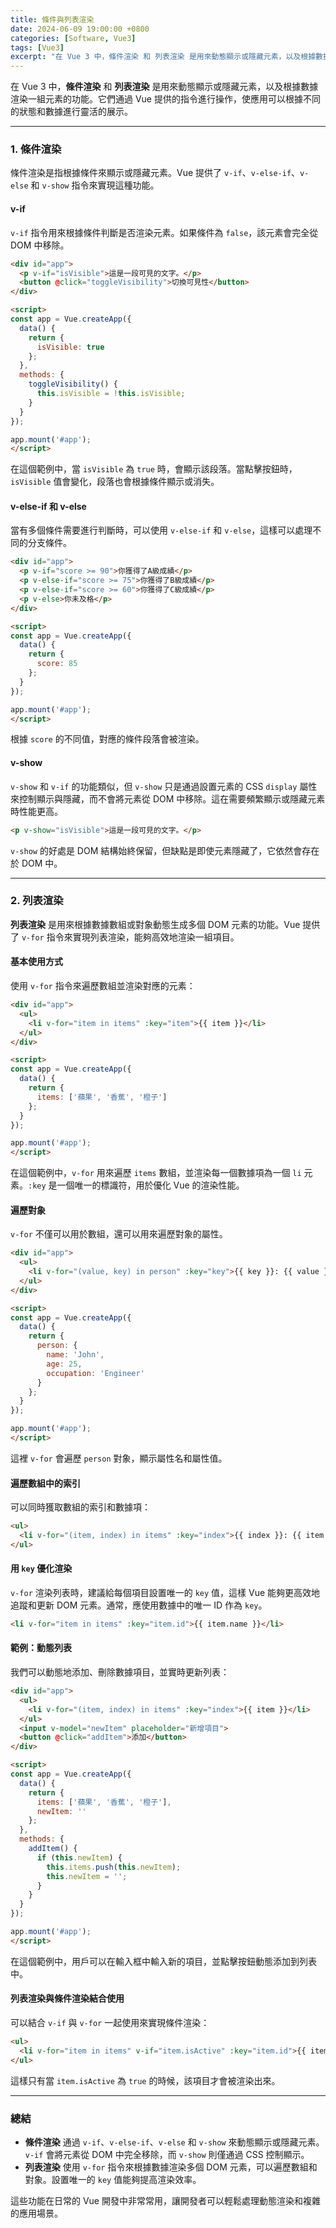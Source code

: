 ```yaml
---
title: 條件與列表渲染
date: 2024-06-09 19:00:00 +0800
categories: [Software, Vue3]
tags: [Vue3] 
excerpt: "在 Vue 3 中，條件渲染 和 列表渲染 是用來動態顯示或隱藏元素，以及根據數據渲染一組元素的功能。它們通過 Vue 提供的指令進行操作，使應用可以根據不同的狀態和數據進行靈活的展示"
---
```


在 Vue 3 中，**條件渲染** 和 **列表渲染** 是用來動態顯示或隱藏元素，以及根據數據渲染一組元素的功能。它們通過 Vue 提供的指令進行操作，使應用可以根據不同的狀態和數據進行靈活的展示。

---

### 1. **條件渲染**

條件渲染是指根據條件來顯示或隱藏元素。Vue 提供了 `v-if`、`v-else-if`、`v-else` 和 `v-show` 指令來實現這種功能。

#### **v-if**

`v-if` 指令用來根據條件判斷是否渲染元素。如果條件為 `false`，該元素會完全從 DOM 中移除。

```html
<div id="app">
  <p v-if="isVisible">這是一段可見的文字。</p>
  <button @click="toggleVisibility">切換可見性</button>
</div>

<script>
const app = Vue.createApp({
  data() {
    return {
      isVisible: true
    };
  },
  methods: {
    toggleVisibility() {
      this.isVisible = !this.isVisible;
    }
  }
});

app.mount('#app');
</script>
```
在這個範例中，當 `isVisible` 為 `true` 時，會顯示該段落。當點擊按鈕時，`isVisible` 值會變化，段落也會根據條件顯示或消失。

#### **v-else-if 和 v-else**

當有多個條件需要進行判斷時，可以使用 `v-else-if` 和 `v-else`，這樣可以處理不同的分支條件。

```html
<div id="app">
  <p v-if="score >= 90">你獲得了A級成績</p>
  <p v-else-if="score >= 75">你獲得了B級成績</p>
  <p v-else-if="score >= 60">你獲得了C級成績</p>
  <p v-else>你未及格</p>
</div>

<script>
const app = Vue.createApp({
  data() {
    return {
      score: 85
    };
  }
});

app.mount('#app');
</script>
```
根據 `score` 的不同值，對應的條件段落會被渲染。

#### **v-show**

`v-show` 和 `v-if` 的功能類似，但 `v-show` 只是通過設置元素的 CSS `display` 屬性來控制顯示與隱藏，而不會將元素從 DOM 中移除。這在需要頻繁顯示或隱藏元素時性能更高。

```html
<p v-show="isVisible">這是一段可見的文字。</p>
```
`v-show` 的好處是 DOM 結構始終保留，但缺點是即使元素隱藏了，它依然會存在於 DOM 中。

---

### 2. **列表渲染**

**列表渲染** 是用來根據數據數組或對象動態生成多個 DOM 元素的功能。Vue 提供了 `v-for` 指令來實現列表渲染，能夠高效地渲染一組項目。

#### **基本使用方式**

使用 `v-for` 指令來遍歷數組並渲染對應的元素：

```html
<div id="app">
  <ul>
    <li v-for="item in items" :key="item">{{ item }}</li>
  </ul>
</div>

<script>
const app = Vue.createApp({
  data() {
    return {
      items: ['蘋果', '香蕉', '橙子']
    };
  }
});

app.mount('#app');
</script>
```
在這個範例中，`v-for` 用來遍歷 `items` 數組，並渲染每一個數據項為一個 `li` 元素。`:key` 是一個唯一的標識符，用於優化 Vue 的渲染性能。

#### **遍歷對象**

`v-for` 不僅可以用於數組，還可以用來遍歷對象的屬性。

```html
<div id="app">
  <ul>
    <li v-for="(value, key) in person" :key="key">{{ key }}: {{ value }}</li>
  </ul>
</div>

<script>
const app = Vue.createApp({
  data() {
    return {
      person: {
        name: 'John',
        age: 25,
        occupation: 'Engineer'
      }
    };
  }
});

app.mount('#app');
</script>
```
這裡 `v-for` 會遍歷 `person` 對象，顯示屬性名和屬性值。

#### **遍歷數組中的索引**

可以同時獲取數組的索引和數據項：

```html
<ul>
  <li v-for="(item, index) in items" :key="index">{{ index }}: {{ item }}</li>
</ul>
```

#### **用 `key` 優化渲染**

`v-for` 渲染列表時，建議給每個項目設置唯一的 `key` 值，這樣 Vue 能夠更高效地追蹤和更新 DOM 元素。通常，應使用數據中的唯一 ID 作為 `key`。

```html
<li v-for="item in items" :key="item.id">{{ item.name }}</li>
```

#### **範例：動態列表**

我們可以動態地添加、刪除數據項目，並實時更新列表：

```html
<div id="app">
  <ul>
    <li v-for="(item, index) in items" :key="index">{{ item }}</li>
  </ul>
  <input v-model="newItem" placeholder="新增項目">
  <button @click="addItem">添加</button>
</div>

<script>
const app = Vue.createApp({
  data() {
    return {
      items: ['蘋果', '香蕉', '橙子'],
      newItem: ''
    };
  },
  methods: {
    addItem() {
      if (this.newItem) {
        this.items.push(this.newItem);
        this.newItem = '';
      }
    }
  }
});

app.mount('#app');
</script>
```
在這個範例中，用戶可以在輸入框中輸入新的項目，並點擊按鈕動態添加到列表中。

#### **列表渲染與條件渲染結合使用**

可以結合 `v-if` 與 `v-for` 一起使用來實現條件渲染：

```html
<ul>
  <li v-for="item in items" v-if="item.isActive" :key="item.id">{{ item.name }}</li>
</ul>
```
這樣只有當 `item.isActive` 為 `true` 的時候，該項目才會被渲染出來。

---

### 總結

- **條件渲染** 通過 `v-if`、`v-else-if`、`v-else` 和 `v-show` 來動態顯示或隱藏元素。`v-if` 會將元素從 DOM 中完全移除，而 `v-show` 則僅通過 CSS 控制顯示。
- **列表渲染** 使用 `v-for` 指令來根據數據渲染多個 DOM 元素，可以遍歷數組和對象。設置唯一的 `key` 值能夠提高渲染效率。
  
這些功能在日常的 Vue 開發中非常常用，讓開發者可以輕鬆處理動態渲染和複雜的應用場景。
